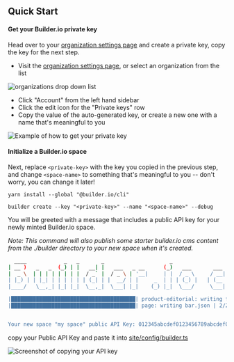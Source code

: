 ## Quick Start

#### Get your Builder.io private key

Head over to your [organization settings page](https://builder.io/account/organization?root=true) and create a
private key, copy the key for the next step.

- Visit the [organization settings page](https://builder.io/account/organization?root=true), or select
  an organization from the list 

![organizations drop down list](https://cdn.builder.io/api/v1/image/assets%2Fd3e7739f05c5462bad48687394709cb2%2F2367c6eb12fe44bdbf095f166744de69)

- Click "Account" from the left hand sidebar
- Click the edit icon for the "Private keys" row
- Copy the value of the auto-generated key, or create a new one with a name that's meaningful to you


![Example of how to get your private key](https://cdn.builder.io/api/v1/image/assets%2Faed6b584c866482d8b3bf8e7e0094c29%2Fda030852e03043e886b83a1b2d3c271a)

#### Initialize a Builder.io space

Next, replace `<private-key>` with the key you copied in the previous step, and change `<space-name>` to something that's
meaningful to you -- don't worry, you can change it later!

```
yarn install --global "@builder.io/cli"

builder create --key "<private-key>" --name "<space-name>" --debug
```


You will be greeted with a message that includes a public API key for your newly minted Builder.io space.

*Note: This command will also publish some starter builder.io cms
content from the ./builder directory to your new space when it's
created.*

``` bash
  ____            _   _       _                     _                    _   _ 
| __ )   _   _  (_) | |   __| |   ___   _ __      (_)   ___       ___  | | (_)
|  _ \  | | | | | | | |  / _` |  / _ \ | '__|     | |  / _ \     / __| | | | |
| |_) | | |_| | | | | | | (_| | |  __/ | |     _  | | | (_) |   | (__  | | | |
|____/   \__,_| |_| |_|  \__,_|  \___| |_|    (_) |_|  \___/     \___| |_| |_|

|████████████████████████████████████████| product-editorial: writing foo.json | 1/1
|████████████████████████████████████████| page: writing bar.json | 2/2


Your new space "my space" public API Key: 012345abcdef0123456789abcdef0123
```

copy your Public API Key and paste it into [site/config/builder.ts](site/config/builder.ts#L6:L6)

<img src="https://cdn.builder.io/api/v1/image/assets%2F1c3b72c36b194b318c40d99ec0a3bf75%2Fafd38ce9af0b4f25988759f8c5936fe5" alt="Screenshot of copying your API key">
</details>
